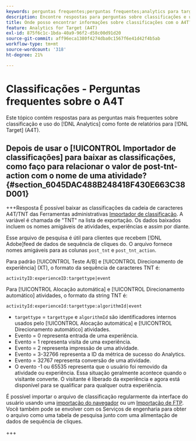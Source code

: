 ```yaml
---
keywords: perguntas frequentes;perguntas frequentes;analytics para target;a4T;classificações;classificação;importador de classificações;post-tnt-action;códigos de evento
description: Encontre respostas para perguntas sobre classificações e uso do [!UICONTROL Analytics for Target] (A4T).
title: Onde posso encontrar informações sobre classificações com o A4T?
feature: Analytics for Target (A4T)
exl-id: 875f6c1c-1bda-40a9-96f2-d58c00d91d20
source-git-commit: aff96eca1380f4274dba0c1567f6e41d42f4b5ab
workflow-type: tm+mt
source-wordcount: '318'
ht-degree: 21%

---
```


# Classificações - Perguntas frequentes sobre o A4T

Este tópico contém respostas para as perguntas mais frequentes sobre classificação e uso do [!DNL Analytics] como fonte de relatórios para [!DNL Target] (A4T).

## Depois de usar o [!UICONTROL Importador de classificações] para baixar as classificações, como faço para relacionar o valor de post-tnt-action com o nome de uma atividade? {#section_6045DAC488B248418F430E663C38D001}

+++Resposta É possível baixar as classificações da cadeia de caracteres A4T/TNT das Ferramentas administrativas [Importador de classificação](https://experienceleague.adobe.com/docs/analytics/components/classifications/classifications-importer/c-working-with-saint.html). A variável é chamada de &quot;TNT&quot; na lista de exportação. Os dados baixados incluem os nomes amigáveis de atividades, experiências e assim por diante.

Esse arquivo de pesquisa é útil para clientes que recebem [!DNL Adobe]feed de dados de sequência de cliques do. O arquivo fornece nomes amigáveis para as colunas `post_tnt` e `post_tnt_action`.

Para padrão [!UICONTROL Teste A/B] e [!UICONTROL Direcionamento de experiência] (XT), o formato da sequência de caracteres TNT é:

```
activityID:experienceID:targettype|event
```

Para [!UICONTROL Alocação automática] e [!UICONTROL Direcionamento automático] atividades, o formato da string TNT é:

```
activityId:experienceId:targettype:algorithmId|event
```

* `targettype` = `targettype` e `algorithmId` são identificadores internos usados pelo [!UICONTROL Alocação automática] e [!UICONTROL Direcionamento automático] atividades.
* Evento = 0 representa entrada de uma experiência.
* Evento = 1 representa visita de uma experiência.
* Evento = 2 representa impressão de uma atividade.
* Evento = 3-32766 representa a ID da métrica de sucesso do Analytics.
* Evento = 32767 representa conversão de uma atividade.
* O evento -1 ou 65535 representa que o usuário foi removido da atividade ou experiência. Essa situação geralmente acontece quando o visitante converte. O visitante é liberado da experiência e agora está disponível para se qualificar para qualquer outra experiência.

É possível importar o arquivo de classificação regularmente da interface do usuário usando uma [importação do navegador](https://experienceleague.adobe.com/docs/analytics/components/classifications/classifications-importer/browser-import.html?lang=en) ou um [Importação de FTP](https://experienceleague.adobe.com/docs/analytics/components/classifications/classifications-importer/import-file.html?lang=en). Você também pode se envolver com os Serviços de engenharia para obter o arquivo como uma tabela de pesquisa junto com uma alimentação de dados de sequência de cliques.

+++
